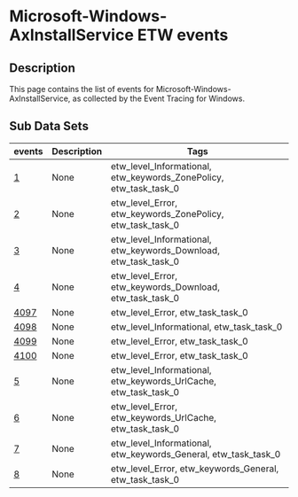 # Microsoft-Windows-AxInstallService ETW events

## Description
This page contains the list of events for Microsoft-Windows-AxInstallService, as collected by the Event Tracing for Windows.

## Sub Data Sets
|events|Description|Tags|
|---|---|---|
|[1](events/event-1.md)|None|etw_level_Informational, etw_keywords_ZonePolicy, etw_task_task_0|
|[2](events/event-2.md)|None|etw_level_Error, etw_keywords_ZonePolicy, etw_task_task_0|
|[3](events/event-3.md)|None|etw_level_Informational, etw_keywords_Download, etw_task_task_0|
|[4](events/event-4.md)|None|etw_level_Error, etw_keywords_Download, etw_task_task_0|
|[4097](events/event-4097.md)|None|etw_level_Error, etw_task_task_0|
|[4098](events/event-4098.md)|None|etw_level_Informational, etw_task_task_0|
|[4099](events/event-4099.md)|None|etw_level_Error, etw_task_task_0|
|[4100](events/event-4100.md)|None|etw_level_Error, etw_task_task_0|
|[5](events/event-5.md)|None|etw_level_Informational, etw_keywords_UrlCache, etw_task_task_0|
|[6](events/event-6.md)|None|etw_level_Error, etw_keywords_UrlCache, etw_task_task_0|
|[7](events/event-7.md)|None|etw_level_Informational, etw_keywords_General, etw_task_task_0|
|[8](events/event-8.md)|None|etw_level_Error, etw_keywords_General, etw_task_task_0|
